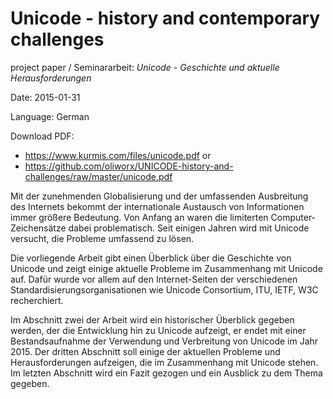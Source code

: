 Unicode - history and contemporary challenges
=============================================

project paper / Seminararbeit: _Unicode - Geschichte und aktuelle Herausforderungen_

Date: 2015-01-31

Language: German

Download PDF:
 
 * https://www.kurmis.com/files/unicode.pdf or 
 * https://github.com/oliworx/UNICODE-history-and-challenges/raw/master/unicode.pdf

Mit der zunehmenden Globalisierung und der umfassenden Ausbreitung des 
Internets bekommt der internationale Austausch von Informationen immer 
größere Bedeutung. Von Anfang an waren die limiterten Computer-Zeichensätze 
dabei problematisch. Seit einigen Jahren wird mit Unicode versucht, die 
Probleme umfassend zu lösen.

Die vorliegende Arbeit gibt einen Überblick über die Geschichte von 
Unicode und zeigt einige aktuelle Probleme im Zusammenhang mit Unicode auf.
Dafür wurde vor allem auf den Internet-Seiten der verschiedenen 
Standardisierungsorganisationen wie Unicode Consortium, ITU, IETF, W3C 
recherchiert.

Im Abschnitt zwei der Arbeit wird ein historischer Überblick gegeben 
werden, der die Entwicklung hin zu Unicode aufzeigt, er endet mit einer 
Bestandsaufnahme der Verwendung und Verbreitung von Unicode im Jahr 2015. 
Der dritten Abschnitt soll einige der aktuellen Probleme und 
Herausforderungen aufzeigen, die im Zusammenhang mit Unicode stehen. 
Im letzten Abschnitt wird ein Fazit gezogen und ein Ausblick zu dem Thema gegeben.

